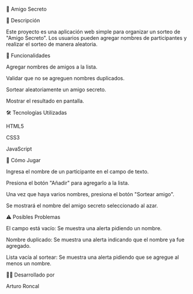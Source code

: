 🎁 Amigo Secreto

📌 Descripción

Este proyecto es una aplicación web simple para organizar un sorteo de "Amigo Secreto". Los usuarios pueden agregar nombres de participantes y realizar el sorteo de manera aleatoria.

🚀 Funcionalidades

Agregar nombres de amigos a la lista.

Validar que no se agreguen nombres duplicados.

Sortear aleatoriamente un amigo secreto.

Mostrar el resultado en pantalla.

🛠️ Tecnologías Utilizadas

HTML5

CSS3

JavaScript

🏁 Cómo Jugar

Ingresa el nombre de un participante en el campo de texto.

Presiona el botón "Añadir" para agregarlo a la lista.

Una vez que haya varios nombres, presiona el botón "Sortear amigo".

Se mostrará el nombre del amigo secreto seleccionado al azar.

⚠️ Posibles Problemas

El campo está vacío: Se muestra una alerta pidiendo un nombre.

Nombre duplicado: Se muestra una alerta indicando que el nombre ya fue agregado.

Lista vacía al sortear: Se muestra una alerta pidiendo que se agregue al menos un nombre.

👨‍💻 Desarrollado por 

Arturo Roncal

